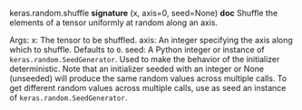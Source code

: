 keras.random.shuffle
__signature__
(x, axis=0, seed=None)
__doc__
Shuffle the elements of a tensor uniformly at random along an axis.

Args:
    x: The tensor to be shuffled.
    axis: An integer specifying the axis along which to shuffle. Defaults to
        `0`.
    seed: A Python integer or instance of
        `keras.random.SeedGenerator`.
        Used to make the behavior of the initializer
        deterministic. Note that an initializer seeded with an integer
        or None (unseeded) will produce the same random values
        across multiple calls. To get different random values
        across multiple calls, use as seed an instance
        of `keras.random.SeedGenerator`.
